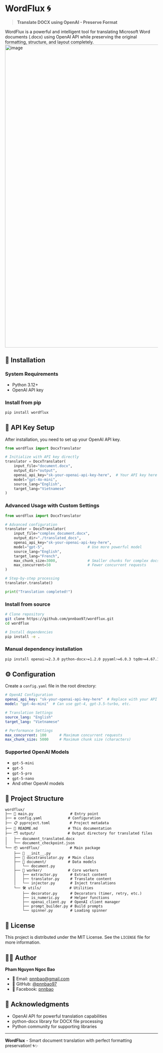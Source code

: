 # WordFlux 🌀

> **Translate DOCX using OpenAI - Preserve Format**

WordFlux is a powerful and intelligent tool for translating Microsoft Word documents (.docx) using OpenAI API while preserving the original formatting, structure, and layout completely.
<img width="1641" height="997" alt="image" src="https://github.com/user-attachments/assets/d665e52a-c03b-4b55-a0e2-e5c5667b8a3c" />

## 🚀 Installation

### System Requirements
- Python 3.12+
- OpenAI API key

### Install from pip

```bash
pip install wordflux
```

## 🔑 API Key Setup

After installation, you need to set up your OpenAI API key. 

```python
from wordflux import DocxTranslator

# Initialize with API key directly
translator = DocxTranslator(
    input_file="document.docx",
    output_dir="output",
    openai_api_key="sk-your-openai-api-key-here",  # Your API key here
    model="gpt-4o-mini",
    source_lang="English",
    target_lang="Vietnamese"
)
```

### Advanced Usage with Custom Settings

```python
from wordflux import DocxTranslator

# Advanced configuration
translator = DocxTranslator(
    input_file="complex_document.docx",
    output_dir="./translated_docs",
    openai_api_key="sk-your-openai-api-key-here",
    model="gpt-5",                    # Use more powerful model
    source_lang="English",
    target_lang="French",
    max_chunk_size=3000,              # Smaller chunks for complex docs
    max_concurrent=50                 # Fewer concurrent requests
)

# Step-by-step processing
translator.translate()

print("Translation completed!")
```


### Install from source

```bash
# Clone repository
git clone https://github.com/pnnbao97/wordflux.git
cd wordflux

# Install dependencies
pip install -e .
```

### Manual dependency installation

```bash
pip install openai>=2.3.0 python-docx>=1.2.0 pyyaml>=6.0.3 tqdm>=4.67.1
```

## ⚙️ Configuration

Create a `config.yaml` file in the root directory:

```yaml
# OpenAI Configuration
openai_api_key: "sk-your-openai-api-key-here"  # Replace with your API key
model: "gpt-4o-mini"  # Can use gpt-4, gpt-3.5-turbo, etc.

# Translation Settings
source_lang: "English"
target_lang: "Vietnamese"

# Performance Settings
max_concurrent: 100      # Maximum concurrent requests
max_chunk_size: 5000     # Maximum chunk size (characters)
```

### Supported OpenAI Models
- `gpt-5-mini`
- `gpt-5`
- `gpt-5-pro`
- `gpt-5-nano`
- And other OpenAI models

## 📁 Project Structure

```
wordflux/
├── 📄 main.py                 # Entry point
├── ⚙️ config.yaml            # Configuration
├── 📋 pyproject.toml         # Project metadata
├── 📖 README.md              # This documentation
├── 🗂️ output/               # Output directory for translated files
│   ├── document_translated.docx
│   └── document_checkpoint.json
└── 📦 wordflux/              # Main package
    ├── 📄 __init__.py
    ├── 🔧 docxtranslator.py  # Main class
    ├── 📄 document/          # Data models
    │   └── document.py
    ├── 🔨 worker/            # Core workers
    │   ├── extractor.py      # Extract content
    │   ├── translator.py     # Translate content
    │   └── injector.py       # Inject translations
    └── 🛠️ utils/             # Utilities
        ├── decorator.py      # Decorators (timer, retry, etc.)
        ├── is_numeric.py     # Helper functions
        ├── openai_client.py  # OpenAI client manager
        ├── prompt_builder.py # Build prompts
        └── spinner.py        # Loading spinner
```

## 📄 License

This project is distributed under the MIT License. See the `LICENSE` file for more information.

## 👨‍💻 Author

**Pham Nguyen Ngoc Bao**
- 📧 Email: pnnbao@gmail.com
- 🐙 GitHub: [@pnnbao97](https://github.com/pnnbao97)
- 📘 Facebook: [pnnbao](https://www.facebook.com/pnnbao)

## 🙏 Acknowledgments

- OpenAI API for powerful translation capabilities
- python-docx library for DOCX file processing
- Python community for supporting libraries

---

**WordFlux** - Smart document translation with perfect formatting preservation! 🌀✨
